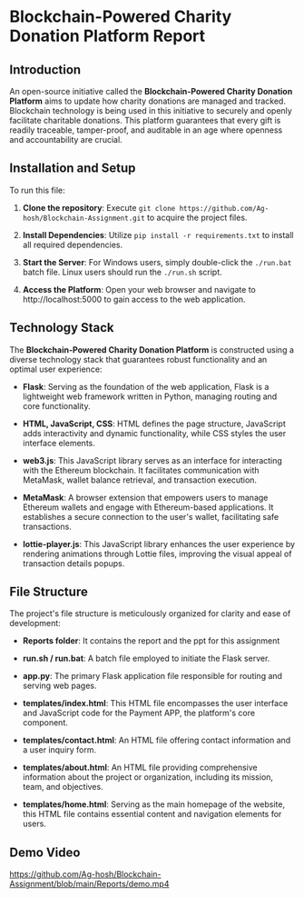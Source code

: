 # Blockchain-Powered Charity Donation Platform Report

## Introduction

An open-source initiative called the **Blockchain-Powered Charity Donation Platform** aims to update how charity donations are managed and tracked. Blockchain technology is being used in this initiative to securely and openly facilitate charitable donations. This platform guarantees that every gift is readily traceable, tamper-proof, and auditable in an age where openness and accountability are crucial.

## Installation and Setup

To run this file:

1. **Clone the repository**: Execute `git clone https://github.com/Ag-hosh/Blockchain-Assignment.git` to acquire the project files.

2. **Install Dependencies**: Utilize `pip install -r requirements.txt` to install all required dependencies.

3. **Start the Server**: For Windows users, simply double-click the `./run.bat` batch file. Linux users should run the `./run.sh` script.

4. **Access the Platform**: Open your web browser and navigate to http://localhost:5000 to gain access to the web application.

## Technology Stack

The **Blockchain-Powered Charity Donation Platform** is constructed using a diverse technology stack that guarantees robust functionality and an optimal user experience:

- **Flask**: Serving as the foundation of the web application, Flask is a lightweight web framework written in Python, managing routing and core functionality.

- **HTML, JavaScript, CSS**: HTML defines the page structure, JavaScript adds interactivity and dynamic functionality, while CSS styles the user interface elements.

- **web3.js**: This JavaScript library serves as an interface for interacting with the Ethereum blockchain. It facilitates communication with MetaMask, wallet balance retrieval, and transaction execution.

- **MetaMask**: A browser extension that empowers users to manage Ethereum wallets and engage with Ethereum-based applications. It establishes a secure connection to the user's wallet, facilitating safe transactions.

- **lottie-player.js**: This JavaScript library enhances the user experience by rendering animations through Lottie files, improving the visual appeal of transaction details popups.

## File Structure

The project's file structure is meticulously organized for clarity and ease of development:

- **Reports folder**: It contains the report and the ppt for this assignment 

- **run.sh / run.bat**: A batch file employed to initiate the Flask server.

- **app.py**: The primary Flask application file responsible for routing and serving web pages.

- **templates/index.html**: This HTML file encompasses the user interface and JavaScript code for the Payment APP, the platform's core component.

- **templates/contact.html**: An HTML file offering contact information and a user inquiry form.

- **templates/about.html**: An HTML file providing comprehensive information about the project or organization, including its mission, team, and objectives.

- **templates/home.html**: Serving as the main homepage of the website, this HTML file contains essential content and navigation elements for users.

## Demo Video

https://github.com/Ag-hosh/Blockchain-Assignment/blob/main/Reports/demo.mp4

